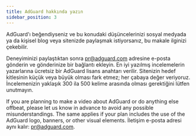 ```yaml
---
title: AdGuard hakkında yazın
sidebar_position: 3
---
```


AdGuard'ı beğendiyseniz ve bu konudaki düşüncelerinizi sosyal medyada ya da kişisel blog veya sitenizde paylaşmak istiyorsanız, bu makale ilginizi çekebilir.

Deneyiminizi paylaştıktan sonra [pr@adguard.com](mailto:pr@adguard.com) adresine e-posta gönderin ve gönderinize bir bağlantı ekleyin. En iyi yazılmış incelemelerin yazarlarına ücretsiz bir AdGuard lisans anahtarı verilir. Sitenizin hedef kitlesinin küçük veya büyük olması fark etmez; her çabaya değer veriyoruz. İncelemenizin yaklaşık 300 ila 500 kelime arasında olması gerektiğini lütfen unutmayın.

If you are planning to make a video about AdGuard or do anything else offbeat, please let us know in advance to avoid any possible misunderstandings. The same applies if your plan includes the use of the AdGuard logo, banners, or other visual elements. İletişim e-posta adresi aynı kalır: [pr@adguard.com](mailto:pr@adguard.com).
